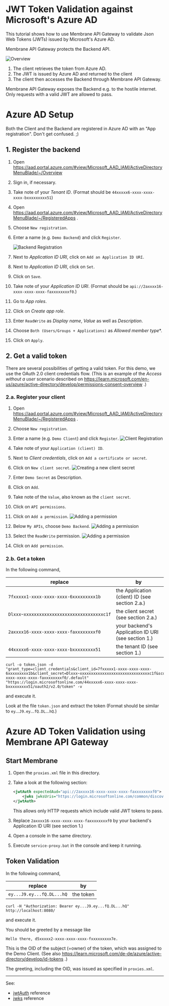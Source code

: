 # JWT Token Validation against Microsoft's Azure AD

This tutorial shows how to use Membrane API Gateway to validate Json Web Tokens (JWTs) issued by Microsoft's Azure AD.

Membrane API Gateway protects the Backend API.

![Overview](images/00-overview.png)

1. The client retrieves the token from Azure AD.
2. The JWT is issued by Azure AD and returned to the client
3. The client then accesses the Backend through Membrane API Gateway.

Membrane API Gateway exposes the Backend e.g. to the hostile internet. Only requests with a valid JWT are allowed to pass.

# Azure AD Setup

Both the Client and the Backend are registered in Azure AD with an "App registration". Don't get confused. ;)

## 1. Register the backend

1. Open https://aad.portal.azure.com/#view/Microsoft_AAD_IAM/ActiveDirectoryMenuBlade/~/Overview 
2. Sign in, if necessary.
3. Take note of your *Tenant ID*. (Format should be ``44xxxxx6-xxxx-xxxx-xxxx-bxxxxxxxxx51``)

4. Open https://aad.portal.azure.com/#view/Microsoft_AAD_IAM/ActiveDirectoryMenuBlade/~/RegisteredApps .
5. Choose ``New registration``.
6. Enter a name (e.g. ``Demo Backend``) and click ``Register``.

   ![Backend Registration](images/01-backend-registration.png)

7. Next to *Application ID URI*, click on ``Add an Application ID URI``.
8. Next to *Application ID URI*, click on ``Set``.
9. Click on ``Save``.
10. Take note of your *Application ID URI*. (Format should be ``api://2axxxx16-xxxx-xxxx-xxxx-faxxxxxxxxf0``.)
11. Go to *App roles*.
12. Click on *Create app role*.
13. Enter ``ReadWrite`` as *Display name*, *Value* as well as *Description*. 
14. Choose ``Both (Users/Groups + Applications)`` as *Allowed member type**.
15. Click on ``Apply``.

## 2. Get a valid token

There are several possibilities of getting a valid token. For this demo, we use the OAuth 2.0 client credentials flow. (This is an example of the *Access without a user* scenario described on https://learn.microsoft.com/en-us/azure/active-directory/develop/permissions-consent-overview .)

### 2.a. Register your client

1. Open https://aad.portal.azure.com/#view/Microsoft_AAD_IAM/ActiveDirectoryMenuBlade/~/RegisteredApps .
2. Choose ``New registration``.
3. Enter a name (e.g. ``Demo Client``) and click ``Register``.
   ![Client Registration](images/03-client-registration.png)

4. Take note of your ``Application (client) ID``.
5. Next to *Client credentials*, click on ``Add a certificate or secret``.
6. Click on ``New client secret``.
   ![Creating a new client secret](https://www.membrane-api.io/security/azure-ad-jwt/04-client-secret-creation.png)
7. Enter ``Demo Secret`` as Description.
8. Click on ``Add``.
9. Take note of the ``Value``, also known as the ``client secret``.
10. Click on ``API permissions``.
11. Click on ``Add a permission``.
    ![Adding a permission](images/05-client-permission-granting.png)
13. Below ``My APIs``, choose ``Demo Backend``.
    ![Adding a permission](images/06-client-permission-granting2.png)
14. Select the ``ReadWrite`` permission.
    ![Adding a permission](images/07-client-permission-granting3.png)
15. Click on ``Add permission``.

### 2.b. Get a token

In the following command,

| replace                                      | by                                                 |
|----------------------------------------------|----------------------------------------------------|
| ``7fxxxxx1-xxxx-xxxx-xxxx-6xxxxxxxxx1b``     | the Application (client) ID (see section 2.a.)     |
| ``Dlxxx~xxxxxxxxxxxxxxxxxxxxxxxxxxxxxxxc1f`` | the client secret (see section 2.a.)               |
| ``2axxxx16-xxxx-xxxx-xxxx-faxxxxxxxxf0``     | your backend's Application ID URI (see section 1.) |
| ``44xxxxx6-xxxx-xxxx-xxxx-bxxxxxxxxx51``     | the tenant ID (see section 1.)                     |


```
curl -o token.json -d "grant_type=client_credentials&client_id=7fxxxxx1-xxxx-xxxx-xxxx-6xxxxxxxxx1b&client_secret=Dlxxx~xxxxxxxxxxxxxxxxxxxxxxxxxxxxxxxc1f&scope=api://2axxxx16-xxxx-xxxx-xxxx-faxxxxxxxxf0/.default" "https://login.microsoftonline.com/44xxxxx6-xxxx-xxxx-xxxx-bxxxxxxxxx51/oauth2/v2.0/token" -v
```

and execute it.

Look at the file ``token.json`` and extract the token (Format should be similar to ``ey``...``J9.ey``...``fQ.DL``...``hQ``.)

# Azure AD Token Validation using Membrane API Gateway

## Start Membrane

1. Open the ``proxies.xml`` file in this directory.
2. Take a look at the following section:

   ```xml
   <jwtAuth expectedAud="api://2axxxx16-xxxx-xxxx-xxxx-faxxxxxxxxf0">
       <jwks jwksUris="https://login.microsoftonline.com/common/discovery/keys" />
   </jwtAuth>
   ```

   This allows only HTTP requests which include valid JWT tokens to pass.

3. Replace ``2axxxx16-xxxx-xxxx-xxxx-faxxxxxxxxf0`` by your backend's Application ID URI (see section 1.)
4. Open a console in the same directory.
5. Execute ``service-proxy.bat`` in the console and keep it running.

## Token Validation

In the following command,

| replace                     | by        |
|-----------------------------|-----------|
| ``ey...J9.ey...fQ.DL...hQ`` | the token |

```
curl -H "Authorization: Bearer ey...J9.ey...fQ.DL...hQ" http://localhost:8080/
```

and execute it.

You should be greeted by a message like

```
Hello there, d5xxxxx2-xxxx-xxxx-xxxx-fxxxxxxxxx7e.
```

This is the OID of the subject (=owner) of the token, which was assigned to the Demo Client. (See also https://learn.microsoft.com/de-de/azure/active-directory/develop/id-tokens .)

The greeting, including the OID, was issued as specified in ``proxies.xml``.

---
See:
- [jwtAuth](https://membrane-soa.org/api-gateway-doc/current/configuration/reference/jwtAuth.htm) reference
- [jwks](https://membrane-soa.org/api-gateway-doc/current/configuration/reference/jwks.htm) reference